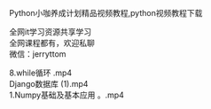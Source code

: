 Python小咖养成计划精品视频教程,python视频教程下载

全网it学习资源共享学习<br>全网课程都有，欢迎私聊<br>微信：jerryttom<br>

8.while循环 .mp4<br> Django数据库 (1).mp4<br> 1.Numpy基础及基本应用 。.mp4